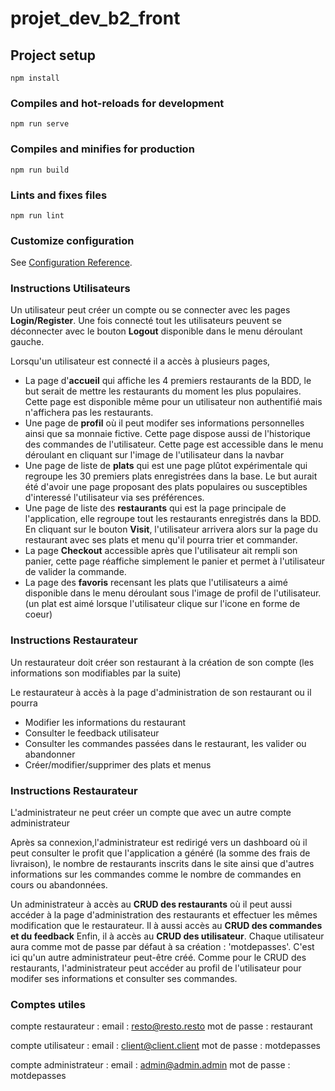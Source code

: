 # projet_dev_b2_front

## Project setup
```
npm install
```

### Compiles and hot-reloads for development
```
npm run serve
```

### Compiles and minifies for production
```
npm run build
```

### Lints and fixes files
```
npm run lint
```

### Customize configuration
See [Configuration Reference](https://cli.vuejs.org/config/).


### Instructions Utilisateurs
Un utilisateur peut créer un compte ou se connecter avec les pages **Login/Register**.
Une fois connecté tout les utilisateurs peuvent se déconnecter avec le bouton **Logout** disponible dans le menu déroulant gauche.

Lorsqu'un utilisateur est connecté il a accès à plusieurs pages,
* La page d'**accueil** qui affiche les 4 premiers restaurants de la BDD, le but serait de mettre les restaurants du moment les plus populaires. Cette page est disponible même pour un utilisateur non authentifié mais n'affichera pas les restaurants.
* Une page de **profil** où il peut modifer ses informations personnelles ainsi que sa monnaie fictive. Cette page dispose aussi de l'historique des commandes de l'utilisateur. Cette page est accessible dans le menu déroulant en cliquant sur l'image de l'utilisateur dans la navbar
* Une page de liste de **plats** qui est une page plûtot expérimentale qui regroupe les 30 premiers plats enregistrées dans la base. Le but aurait été d'avoir une page proposant des plats populaires ou susceptibles d'interessé l'utilisateur via ses préférences.
* Une page de liste des **restaurants** qui est la page principale de l'application, elle regroupe tout les restaurants enregistrés dans la BDD. En cliquant sur le bouton **Visit**, l'utilisateur arrivera alors sur la page du restaurant avec ses plats et menu qu'il pourra trier et commander.
* La page **Checkout** accessible après que l'utilisateur ait rempli son panier, cette page réaffiche simplement le panier et permet à l'utilisateur de valider la commande.
* La page des **favoris** recensant les plats que l'utilisateurs a aimé disponible dans le menu déroulant sous l'image de profil de l'utilisateur. (un plat est aimé lorsque l'utilisateur clique sur l'icone en forme de coeur)

### Instructions Restaurateur

Un restaurateur doit créer son restaurant à la création de son compte (les informations son modifiables par la suite)

Le restaurateur à accès à la page d'administration de son restaurant ou il pourra
* Modifier les informations du restaurant
* Consulter le feedback utilisateur
* Consulter les commandes passées dans le restaurant, les valider ou abandonner
* Créer/modifier/supprimer des plats et menus

### Instructions Restaurateur

L'administrateur ne peut créer un compte que avec un autre compte administrateur

Après sa connexion,l'administrateur est redirigé vers un dashboard où il peut consulter le profit que l'application a généré (la somme des frais de livraison), le nombre de restaurants inscrits dans le site ainsi que d'autres informations sur les commandes comme le nombre de commandes en cours ou abandonnées.

Un administrateur à accès au **CRUD des restaurants** où il peut aussi accéder à la page d'administration des restaurants et effectuer les mêmes modification que le restaurateur.
Il à aussi accès au **CRUD des commandes et du feedback**
Enfin, il à accès au **CRUD des utilisateur**. Chaque utilisateur aura comme mot de passe par défaut à sa création : 'motdepasses'.
C'est ici qu'un autre administrateur peut-être créé.
Comme pour le CRUD des restaurants, l'administrateur peut accéder au profil de l'utilisateur pour modifer ses informations et consulter ses commandes.

### Comptes utiles
compte restaurateur : 
email : resto@resto.resto
mot de passe : restaurant

compte utilisateur : 
email : client@client.client
mot de passe : motdepasses

compte administrateur :
email : admin@admin.admin
mot de passe : motdepasses
